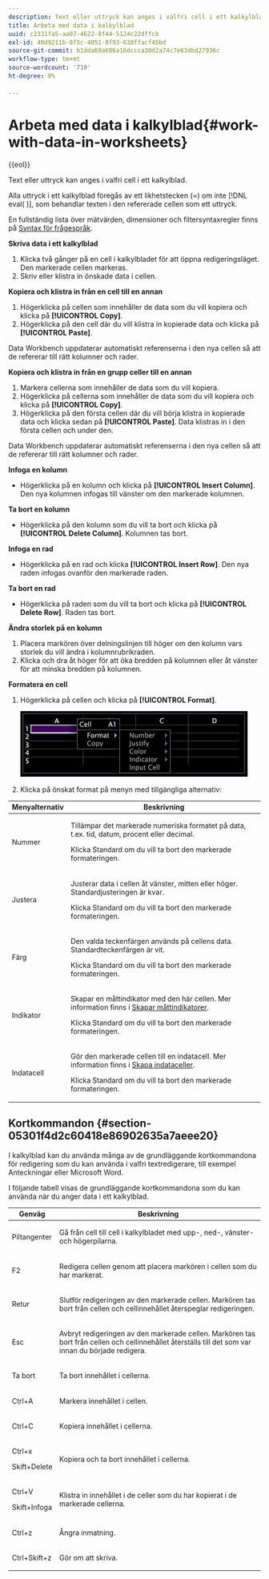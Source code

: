 ```yaml
---
description: Text eller uttryck kan anges i valfri cell i ett kalkylblad.
title: Arbeta med data i kalkylblad
uuid: c2331fa5-aa07-4622-8f44-5124c22dffcb
exl-id: 40d9211b-8f5c-4051-8f93-638ffacf45bd
source-git-commit: b1dda69a606a16dccca30d2a74c7e63dbd27936c
workflow-type: tm+mt
source-wordcount: '710'
ht-degree: 0%

---
```


# Arbeta med data i kalkylblad{#work-with-data-in-worksheets}

{{eol}}

Text eller uttryck kan anges i valfri cell i ett kalkylblad.

Alla uttryck i ett kalkylblad föregås av ett likhetstecken (=) om inte [!DNL eval( )], som behandlar texten i den refererade cellen som ett uttryck.

En fullständig lista över mätvärden, dimensioner och filtersyntaxregler finns på [Syntax för frågespråk](../../../home/c-get-started/c-qry-lang-syntx/c-qry-lang-syntx.md#concept-15d1d3f5164a47d49468c5acb7299d9f).

**Skriva data i ett kalkylblad**

1. Klicka två gånger på en cell i kalkylbladet för att öppna redigeringsläget. Den markerade cellen markeras.
1. Skriv eller klistra in önskade data i cellen.

**Kopiera och klistra in från en cell till en annan**

1. Högerklicka på cellen som innehåller de data som du vill kopiera och klicka på **[!UICONTROL Copy]**.
1. Högerklicka på den cell där du vill klistra in kopierade data och klicka på **[!UICONTROL Paste]**.

Data Workbench uppdaterar automatiskt referenserna i den nya cellen så att de refererar till rätt kolumner och rader.

**Kopiera och klistra in från en grupp celler till en annan**

1. Markera cellerna som innehåller de data som du vill kopiera.
1. Högerklicka på cellerna som innehåller de data som du vill kopiera och klicka på **[!UICONTROL Copy]**.
1. Högerklicka på den första cellen där du vill börja klistra in kopierade data och klicka sedan på **[!UICONTROL Paste]**. Data klistras in i den första cellen och under den.

Data Workbench uppdaterar automatiskt referenserna i den nya cellen så att de refererar till rätt kolumner och rader.

**Infoga en kolumn**

* Högerklicka på en kolumn och klicka på **[!UICONTROL Insert Column]**. Den nya kolumnen infogas till vänster om den markerade kolumnen.

**Ta bort en kolumn**

* Högerklicka på den kolumn som du vill ta bort och klicka på **[!UICONTROL Delete Column]**. Kolumnen tas bort.

**Infoga en rad**

* Högerklicka på en rad och klicka **[!UICONTROL Insert Row]**. Den nya raden infogas ovanför den markerade raden.

**Ta bort en rad**

* Högerklicka på raden som du vill ta bort och klicka på **[!UICONTROL Delete Row]**. Raden tas bort.

**Ändra storlek på en kolumn**

1. Placera markören över delningslinjen till höger om den kolumn vars storlek du vill ändra i kolumnrubrikraden.
1. Klicka och dra åt höger för att öka bredden på kolumnen eller åt vänster för att minska bredden på kolumnen.

**Formatera en cell**

1. Högerklicka på cellen och klicka på **[!UICONTROL Format]**.

   ![](assets/mnu_Worksheet_Format.png)

1. Klicka på önskat format på menyn med tillgängliga alternativ:

<table id="table_5788E01E52CC44E7927A0D23760D9EDD"> 
 <thead> 
  <tr> 
   <th colname="col1" class="entry"> Menyalternativ </th> 
   <th colname="col2" class="entry"> Beskrivning </th> 
  </tr>
 </thead>
 <tbody> 
  <tr> 
   <td colname="col1"> <p>Nummer </p> </td> 
   <td colname="col2"> <p>Tillämpar det markerade numeriska formatet på data, t.ex. tid, datum, procent eller decimal. </p> <p>Klicka <span class="uicontrol"> Standard</span> om du vill ta bort den markerade formateringen. </p> </td> 
  </tr> 
  <tr> 
   <td colname="col1"> <p>Justera </p> </td> 
   <td colname="col2"> <p>Justerar data i cellen åt vänster, mitten eller höger. Standardjusteringen är kvar. </p> <p>Klicka <span class="uicontrol"> Standard</span> om du vill ta bort den markerade formateringen. </p> </td> 
  </tr> 
  <tr> 
   <td colname="col1"> <p>Färg </p> </td> 
   <td colname="col2"> <p>Den valda teckenfärgen används på cellens data. Standardteckenfärgen är vit. </p> <p>Klicka <span class="uicontrol"> Standard</span> om du vill ta bort den markerade formateringen. </p> </td> 
  </tr> 
  <tr> 
   <td colname="col1"> <p>Indikator </p> </td> 
   <td colname="col2"> <p>Skapar en måttindikator med den här cellen. Mer information finns i <a href="../../../home/c-get-started/c-analysis-vis/c-wksts/c-metric-ind.md#concept-f0e911b23b2c4e8da3e1ea7b9ae04183"> Skapar måttindikatorer</a>. </p> <p>Klicka <span class="uicontrol"> Standard</span> om du vill ta bort den markerade formateringen. </p> </td> 
  </tr> 
  <tr> 
   <td colname="col1"> <p>Indatacell </p> </td> 
   <td colname="col2"> <p>Gör den markerade cellen till en indatacell. Mer information finns i <a href="../../../home/c-get-started/c-analysis-vis/c-wksts/c-input-cells.md#concept-08cd2c05a28a43dd9f7698b37e23e590"> Skapa indataceller</a>. </p> <p>Klicka <span class="uicontrol"> Standard</span> om du vill ta bort den markerade formateringen. </p> </td> 
  </tr> 
 </tbody> 
</table>

## Kortkommandon {#section-05301f4d2c60418e86902635a7aeee20}

I kalkylblad kan du använda många av de grundläggande kortkommandona för redigering som du kan använda i valfri textredigerare, till exempel Anteckningar eller Microsoft Word.

I följande tabell visas de grundläggande kortkommandona som du kan använda när du anger data i ett kalkylblad.

<table id="table_8E6F73F253B3451CA1DE45EE4F4E69EF"> 
 <thead> 
  <tr> 
   <th colname="col1" class="entry"> Genväg </th> 
   <th colname="col2" class="entry"> Beskrivning </th> 
  </tr> 
 </thead>
 <tbody> 
  <tr> 
   <td colname="col1"> <p>Piltangenter </p> </td> 
   <td colname="col2"> <p>Gå från cell till cell i kalkylbladet med upp-, ned-, vänster- och högerpilarna. </p> </td> 
  </tr> 
  <tr> 
   <td colname="col1"> <p>F2 </p> </td> 
   <td colname="col2"> <p>Redigera cellen genom att placera markören i cellen som du har markerat. </p> </td> 
  </tr> 
  <tr> 
   <td colname="col1"> <p>Retur </p> </td> 
   <td colname="col2"> <p>Slutför redigeringen av den markerade cellen. Markören tas bort från cellen och cellinnehållet återspeglar redigeringen. </p> </td> 
  </tr> 
  <tr> 
   <td colname="col1"> <p>Esc </p> </td> 
   <td colname="col2"> <p>Avbryt redigeringen av den markerade cellen. Markören tas bort från cellen och cellinnehållet återställs till det som var innan du började redigera. </p> </td> 
  </tr> 
  <tr> 
   <td colname="col1"> <p>Ta bort </p> </td> 
   <td colname="col2"> <p>Ta bort innehållet i cellerna. </p> </td> 
  </tr> 
  <tr> 
   <td colname="col1"> <p>Ctrl+A </p> </td> 
   <td colname="col2"> <p>Markera innehållet i cellen. </p> </td> 
  </tr> 
  <tr> 
   <td colname="col1"> <p>Ctrl+C </p> </td> 
   <td colname="col2"> <p>Kopiera innehållet i cellerna. </p> </td> 
  </tr> 
  <tr> 
   <td colname="col1"> <p>Ctrl+x </p> <p>Skift+Delete </p> </td> 
   <td colname="col2"> <p>Kopiera och ta bort innehållet i cellerna. </p> </td> 
  </tr> 
  <tr> 
   <td colname="col1"> <p>Ctrl+V </p> <p>Skift+Infoga </p> </td> 
   <td colname="col2"> <p>Klistra in innehållet i de celler som du har kopierat i de markerade cellerna. </p> </td> 
  </tr> 
  <tr> 
   <td colname="col1"> <p>Ctrl+z </p> </td> 
   <td colname="col2"> <p>Ångra inmatning. </p> </td> 
  </tr> 
  <tr> 
   <td colname="col1"> <p>Ctrl+Skift+z </p> </td> 
   <td colname="col2"> <p>Gör om att skriva. </p> </td> 
  </tr> 
 </tbody> 
</table>
